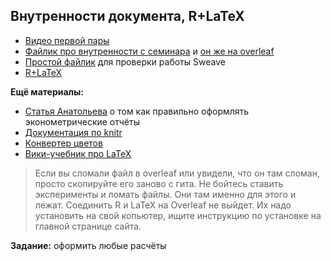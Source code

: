 ## Внутренности документа, R+LaTeX

* [Видео первой пары](https://youtu.be/_SJegl7NyL4)
* [Файлик про внутренности с семинара]() и [он же на overleaf](https://www.overleaf.com/2476395968gnwdkhghrvqd)
* [Простой файлик]( ) для проверки работы Sweave
* [R+LaTeX]( )


__Ещё материалы:__

* [Статья Анатольева](http://quantile.ru/04/04-SA.pdf) о том как правильно оформлять эконометрические отчёты
* [Документация по knitr](http://yihui.name/knitr/options/)
* [Конвертер цветов](https://colorscheme.ru/color-converter.html)
* [Вики-учебник про LaTeX](https://en.wikibooks.org/wiki/LaTeX)

> Если вы сломали файл в overleaf или увидели, что он там сломан, просто скопируйте его заново с гита. Не бойтесь ставить эксперименты и ломать файлы. Они там именно для этого и лежат. Соединить R и LaTeX на Overleaf не выйдет. Их надо установить на свой копьютер, ищите инструкцию по установке на главной странице сайта.


__Задание:__  оформить любые расчёты 
